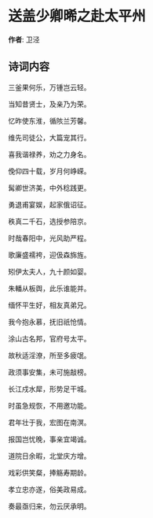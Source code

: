 # 送盖少卿晞之赴太平州

**作者**: 卫泾

## 诗词内容

三釜果何乐，万锺岂云轻。

当知昔贤士，及亲乃为荣。

忆昨使东淮，循陔兰芳馨。

维先司徒公，大篇宠其行。

喜我谐禄养，劝之力身名。

俛仰四十载，岁月何峥嵘。

髯卿世济美，中外稔践更。

勇退甫宴娱，起家俄诏征。

秩真二千石，选授参陪京。

时哉春阳中，光风助严程。

歌廉盛襦袴，迎伋森旆旌。

矧伊太夫人，九十颜如婴。

朱轓从板舆，此乐谁能并。

缅怀平生好，相友真弟兄。

我今抱永慕，抚旧祇怆情。

涂山古名邦，官府号太平。

故秋适淫潦，所至多疲氓。

政须事安集，未可施敲榜。

长江戍水犀，形势足干城。

时虽急规恢，不用邀功能。

君年壮于我，宏图在南溟。

报国岂忧晚，事亲宜竭诚。

道院日余暇，北堂庆方增。

戏彩供笑粲，捧觞寿期龄。

孝立忠亦遂，俗美政易成。

奏最亟归来，勿云厌承明。

